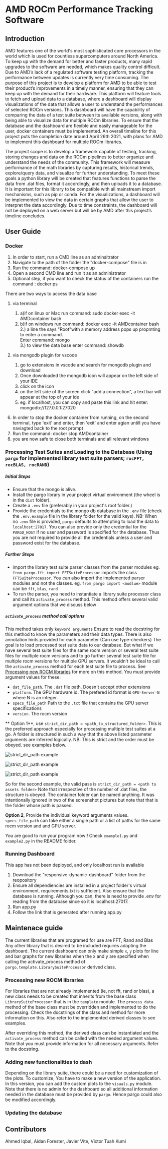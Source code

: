 # AMD ROCm Performance Tracking Software 



## Introduction

AMD features one of the world's most sophisticated core processors in the world which is used for countless supercomputers around North America.  To keep up with the demand for better and faster products, many rapid upgrades to the software are needed, which makes quality control difficult.  Due to AMD’s lack of a regulated software testing platform, tracking the performance between updates is currently very time consuming.  The purpose of this project is to develop a platform for AMD to be able to test their product’s improvements in a timely manner, ensuring that they can keep up with the demand for their hardware.  This platform will feature tools to fetch and upload data to a database, where a dashboard will display visualizations of the data that allows a user to understand the performances of selected ROCm versions. This dashboard will have the capability of comparing the data of a test suite between its available versions, along with being able to visualize data for multiple ROCm libraries. To ensure that the database and the dashboard are flexible and easily manageable for the user, docker containers must be implemented. An overall timeline for this project puts the completion date around April 26th 2021, with plans for AMD to implement this dashboard for multiple ROCm libraries.

The project scope is to develop a framework capable of testing, tracking, storing changes and data on the ROCm pipelines to better organize and understand the needs of the community. This framework will measure performance of the math libraries by capturing results, historical trends, explore/query data, and visualize for further understanding. To meet these goals a python library will be created that features functions to parse the data from .dat files, format it accordingly, and then uploads it to a database.  It is important for this library to be compatible with all mainstream import mechanisms, such as pip or conda.  For the visualizations, a dashboard will be implemented to view the data in certain graphs that allow the user to interpret the data accordingly.  Due to time constraints, the dashboard will not be deployed on a web server but will be by AMD after this project’s timeline concludes.


## User Guide

### Docker

1. In order to start, run a CMD line as an adminsitrator
2. Navigate to the path of the folder the "docker-compose" file is in
3. Run the command: docker-compose up
4. Open a second CMD line and run it as an administrator
5. Optional step, if you want to check the status of the containers run the command : docker ps

There are two ways to access the data base
1) via terminal
	1.  a)if on linux or Mac run command: sudo docker exec -it AMDcontainer bash  
	1.  b)if on windows run command: docker exec -it AMDcontainer bash  
	2.) a line the says "Root"with a memory address pops up propmting to enter a command.  
		Enter command: mongo  
	3.) to view the data base enter command: showdb  

2) via mongodb plugin for vscode
	1) go to extensions in vscode and search for mongodb plugin and download
	2) Once downloaded the mongodb icon will appear on the left side of your IDE
	3) click on the icon
	4) on the left side of the screen click "add a connection", a text bar will appear at the top of your ide
	5) eg. if localhost, you can copy and paste this link and hit enter: mongodb://127.0.0.1:27020

6. In order to stop the docker container from running, on the second terminal, type 'exit' and enter, then 'exit' and enter agian untill
	you have naviagted back to the root prompt
7. Run the command: docker stop AMDcontainer
8. you are now safe to close both terminals and all relevant windows


### Processing Test Suites and Loading to the Database (Using `pargo` for implemented library test suite parsers; `rocFFT, rocBLAS, rocRAND`)
##### Initial Steps
- Ensure that the mongo is alive.
- Install the pargo library in your project virtual environment (the wheel is in the `dist` folder).
- Create a `.env` file (preferably in your project's root folder.)
- Provide the credentials to the mongo db database in the `.env` file (check the `.env.example` file in the library folder for the valid keys). NB: When no `.env` file is provided, `pargo` defaults to attempting to load the data to `localhost:27017`. You can also provide only the credential for the `PARGO_HOST` if no user and password is specified for the database. Thus you are not required to provide all the credentials unless a user and password exist for the database.

##### Further Steps
- import the library test suite parser classes from the parser modules  eg. `from pargo.fft import FFTSuiteProcessor` imports the class `FFTSuiteProcessor`. You can also import the implemented parser modules and not the classes. eg. `from pargo import <modlue>` module can be `fft`, `blas`, `rand`
- To run the parser, you need to instantiate a library suite processor class and call its `activate_process` method. This method offers several valid argument options that we discuss below

##### `activate_process` method call options
This method takes only `keyword arguments`
Ensure to read the docstring for this method to know the parameters and their data types. There is also annotation hints provided for each parameter (Can use type-checkers)
The goal is to load processed test suite data to our database. But what if we have several test suite files for the same rocm version or several test suite files for multiple rocm versions and to go further several test suite file for multiple rocm versions for multiple GPU servers. It wouldn't be ideal to call the `activate_process` method for each test suite file to process. See [Processing new ROCM libraries](###-processing-new-rocm-libraries) for more on this method. You must provide argument values for these:
- `dat_file_path`. The `.dat` file path. Doesn't accept other extensions
- `platform`. The GPU hardware id. The prefered id format is `GPU-Server-N` where N is an integer. 
- `specs_file_path` Path to the `.txt` file that contains the GPU server specifications
- `version`. The rocm version

** Option 1**, use `strict_dir_path = <path_to_structured_folder>`. This is the preferred approach especially for processing multiple test suites at a go. A folder is structured in such a way that the above listed parameter arguments are inferred logically. NB: This is strict and the order must be obeyed. see examples below.

![strict_dir_path example](Tree3.png)

![strict_dir_path example](Tree.png)

![strict_dir_path example](Tree2.png)

So for the second example, the valid pass is `strict_dir_path = <path to assets folder>`
Note that irrespective of the number of .dat files, the structure is obeyed. The container folder can be named anything. It was intentionally ignored in two of the screenshot pictures but note that that is the folder whose path is passed.

**Option 2**, Provide the individual keyword arguments values. `specs_file_path` can take either a single path or a list of paths for the same rocm version and and GPU server.

You are good to run your program now!! Check `example1.py` and `example2.py` in the README folder.


### Running Dashboard
This app has not been deployed, and only localhost run is available
1) Download the "responsive-dynamic-dashboard" folder from the reopository
2) Ensure all dependiencies are installed in a project folder's virtual environment. requirements.txt is sufficient. Also ensure that the database is running. Although you can, there is need to provide .env for reading from the database since so it is localhost:27017. 
3) Run app.py
4) Follow the link that is generated after running app.py


## Maintenace guide

The current libraries that are programed for use are FFT, Rand and Blas  
Any other library that is desired to be included requires adapting the dashboard. The current dashboard can only make simple `x`, `y` plots for line and bar graphs for new libraries when the x and y are specified when calling the activate_process method of `pargo.template.LibrarySuiteProcessor` derived class.

### Processing new ROCM libraries
For libraries that are not already implemented (ie, not fft, rand or blas), a new class needs to be created that inherits from the base class `LibrarySuiteProcessor` that is in the `template` module.  The `process_data` method of the base class must be overridden and implemented to do the processing. Check the docstrings of the class and method for more information on this. Also refer to the implemented derived classes to see examples.

After overriding this method, the derived class can be instantiated and the `activate_process` method can be called with the needed argument values. Note that you must provide information for all necessary arguments. Refer to the docstring.


### Adding new functionalities to dash
Depending on the library suite, there could be a need for customization of the plots. To customize, You have to make a new version of the application. In this version, you can add the custom plots to the `visuals.py` module. Note that there is no admin for the dashboard so all additional information needed in the database must be provided by `pargo`. Hence pargo could also be modified accordingly.

### Updating the database



## Contributors

Ahmed Iqbal, Aidan Forester, Javier Vite, Victor Tuah Kumi
